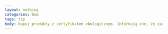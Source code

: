 ```yaml
---
layout: nothing
categories: Dom
tags: tip
body: Kupuj produkty z certyfikatem ekologicznym. Informują one, że zarówno użyte materiały, jak i sam proces produkcji podlegają ścisłym kontrolom jakości, a szkodliwość produktu dla środowiska została zredukowana do minimum.
---
```

